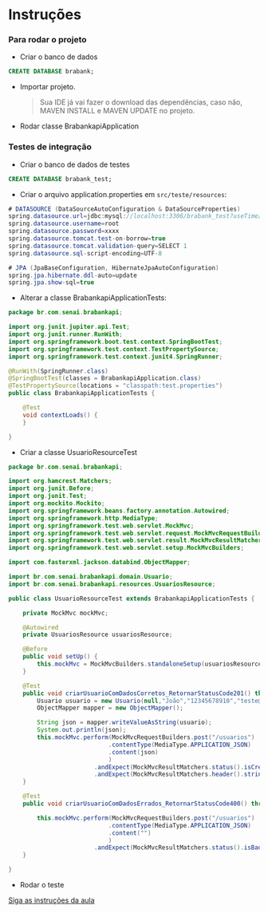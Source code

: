 # Instruções

### Para rodar o projeto

- Criar o banco de dados

```sql
CREATE DATABASE brabank;
```

- Importar projeto.

  > Sua IDE já vai fazer o download das dependências, caso não, MAVEN INSTALL e MAVEN UPDATE no projeto.

- Rodar classe BrabankapiApplication

### Testes de integração

- Criar o banco de dados de testes

```sql
CREATE DATABASE brabank_test;
```

- Criar o arquivo application.properties em `src/teste/resources`:

```java
# DATASOURCE (DataSourceAutoConfiguration & DataSourceProperties)
spring.datasource.url=jdbc:mysql://localhost:3306/brabank_test?useTimezone=true&serverTimezone=UTC
spring.datasource.username=root
spring.datasource.password=xxxx
spring.datasource.tomcat.test-on-borrow=true
spring.datasource.tomcat.validation-query=SELECT 1
spring.datasource.sql-script-encoding=UTF-8

# JPA (JpaBaseConfiguration, HibernateJpaAutoConfiguration)
spring.jpa.hibernate.ddl-auto=update
spring.jpa.show-sql=true
```

- Alterar a classe BrabankapiApplicationTests:

```java
package br.com.senai.brabankapi;

import org.junit.jupiter.api.Test;
import org.junit.runner.RunWith;
import org.springframework.boot.test.context.SpringBootTest;
import org.springframework.test.context.TestPropertySource;
import org.springframework.test.context.junit4.SpringRunner;

@RunWith(SpringRunner.class)
@SpringBootTest(classes = BrabankapiApplication.class)
@TestPropertySource(locations = "classpath:test.properties")
public class BrabankapiApplicationTests {

	@Test
	void contextLoads() {
	}

}
```

- Criar a classe UsuarioResourceTest

```java
package br.com.senai.brabankapi;

import org.hamcrest.Matchers;
import org.junit.Before;
import org.junit.Test;
import org.mockito.Mockito;
import org.springframework.beans.factory.annotation.Autowired;
import org.springframework.http.MediaType;
import org.springframework.test.web.servlet.MockMvc;
import org.springframework.test.web.servlet.request.MockMvcRequestBuilders;
import org.springframework.test.web.servlet.result.MockMvcResultMatchers;
import org.springframework.test.web.servlet.setup.MockMvcBuilders;

import com.fasterxml.jackson.databind.ObjectMapper;

import br.com.senai.brabankapi.domain.Usuario;
import br.com.senai.brabankapi.resources.UsuariosResource;

public class UsuarioResourceTest extends BrabankapiApplicationTests {

	private MockMvc mockMvc;

	@Autowired
	private UsuariosResource usuariosResource;

	@Before
	public void setUp() {
		this.mockMvc = MockMvcBuilders.standaloneSetup(usuariosResource).build();
	}

	@Test
	public void criarUsuarioComDadosCorretos_RetornarStatusCode201() throws Exception {
		Usuario usuario = new Usuario(null,"João","12345678910","teste@teste.com","M","123456");
		ObjectMapper mapper = new ObjectMapper();

		String json = mapper.writeValueAsString(usuario);
		System.out.println(json);
		this.mockMvc.perform(MockMvcRequestBuilders.post("/usuarios")
							.contentType(MediaType.APPLICATION_JSON)
							.content(json)
							)
						.andExpect(MockMvcResultMatchers.status().isCreated())
						.andExpect(MockMvcResultMatchers.header().string("location", Matchers.containsString("http://localhost/usuarios")));
	}

	@Test
	public void criarUsuarioComDadosErrados_RetornarStatusCode400() throws Exception {

		this.mockMvc.perform(MockMvcRequestBuilders.post("/usuarios")
							.contentType(MediaType.APPLICATION_JSON)
							.content("")
							)
						.andExpect(MockMvcResultMatchers.status().isBadRequest());
	}

}
```

- Rodar o teste

[Siga as instruções da aula](https://youtu.be/5qYq94kA7GA)

